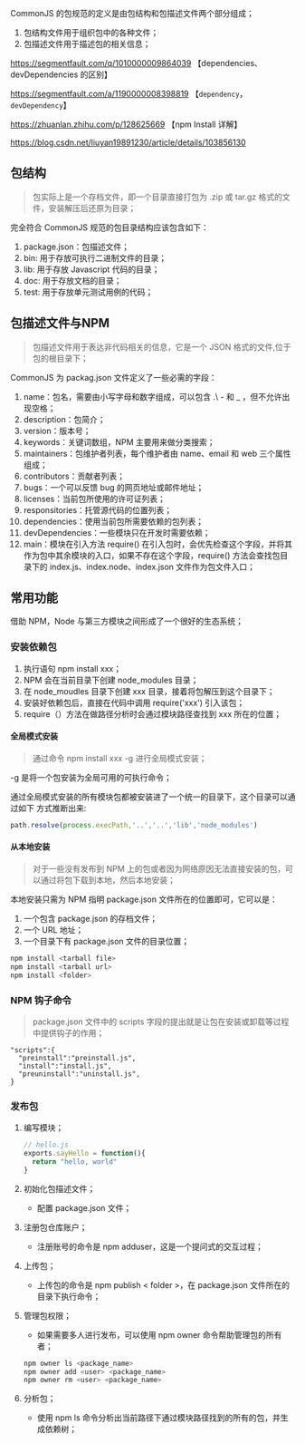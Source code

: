CommonJS 的包规范的定义是由包结构和包描述文件两个部分组成；

1. 包结构文件用于组织包中的各种文件；
2. 包描述文件用于描述包的相关信息；

https://segmentfault.com/q/1010000009864039 【dependencies、devDependencies 的区别】

https://segmentfault.com/a/1190000008398819 【`dependency`，`devDependency`】

https://zhuanlan.zhihu.com/p/128625669 【npm Install 详解】

https://blog.csdn.net/liuyan19891230/article/details/103856130

## 包结构

> 包实际上是一个存档文件，即一个目录直接打包为 .zip 或 tar.gz 格式的文件，安装解压后还原为目录；

完全符合 CommonJS 规范的包目录结构应该包含如下：

1. package.json：包描述文件；
2. bin: 用于存放可执行二进制文件的目录；
3. lib: 用于存放 Javascript 代码的目录；
4. doc: 用于存放文档的目录；
5. test: 用于存放单元测试用例的代码；

## 包描述文件与NPM

> 包描述文件用于表达非代码相关的信息，它是一个 JSON 格式的文件,位于包的根目录下；

CommonJS  为 packag.json 文件定义了一些必需的字段：

1. name：包名，需要由小写字母和数字组成，可以包含 .\ - 和 _ ，但不允许出现空格；
2. description：包简介；
3. version：版本号；
4. keywords：关键词数组，NPM 主要用来做分类搜索；
5. maintainers：包维护者列表，每个维护者由 name、email 和 web 三个属性组成；
6. contributors：贡献者列表；
7. bugs：一个可以反馈 bug 的网页地址或邮件地址；
8. licenses：当前包所使用的许可证列表；
9. responsitories：托管源代码的位置列表；
10. dependencies：使用当前包所需要依赖的包列表；
11. devDependencies：一些模块只在开发时需要依赖；
12. main：模块在引入方法 require() 在引入包时，会优先检查这个字段，并将其作为包中其余模块的入口，如果不存在这个字段，require() 方法会查找包目录下的 index.js、index.node、index.json 文件作为包文件入口；


## 常用功能

借助 NPM，Node 与第三方模块之间形成了一个很好的生态系统；

### 安装依赖包

1. 执行语句 npm install xxx；
2. NPM 会在当前目录下创建 node_modules 目录；
3. 在 node_moudles 目录下创建 xxx 目录，接着将包解压到这个目录下；
4. 安装好依赖包后，直接在代码中调用 require('xxx') 引入该包；
5. require（）方法在做路径分析时会通过模块路径查找到 xxx 所在的位置；

#### 全局模式安装

> 通过命令 npm install xxx -g 进行全局模式安装；

-g 是将一个包安装为全局可用的可执行命令；

通过全局模式安装的所有模块包都被安装进了一个统一的目录下，这个目录可以通过如下 方式推断出来:

```javascript
path.resolve(process.execPath,'..','..','lib','node_modules')
```

#### 从本地安装 

> 对于一些没有发布到 NPM 上的包或者因为网络原因无法直接安装的包，可以通过将包下载到本地，然后本地安装；

本地安装只需为 NPM 指明 package.json 文件所在的位置即可，它可以是：

1. 一个包含 package.json 的存档文件；
2. 一个 URL 地址；
3. 一个目录下有 package.json 文件的目录位置；

```javascript
npm install <tarball file>
npm install <tarball url>
npm install <folder>
```

### NPM 钩子命令

> package.json 文件中的 scripts 字段的提出就是让包在安装或卸载等过程中提供钩子的作用；

```
"scripts":{
  "preinstall":"preinstall.js",
  "install":"install.js",
  "preuninstall":"uninstall.js",
}
```

### 发布包

1. 编写模块；

   ```javascript
   // hello.js
   exports.sayHello = function(){
     return "hello, world"
   }
   ```

2. 初始化包描述文件；

   - 配置 package.json 文件；

3. 注册包仓库账户；

   - 注册账号的命令是 npm adduser，这是一个提问式的交互过程；

4. 上传包；

   - 上传包的命令是 npm publish < folder >，在 package.json 文件所在的目录下执行命令；

5. 管理包权限；

   - 如果需要多人进行发布，可以使用 npm owner 命令帮助管理包的所有者；

   ```javascript
   npm owner ls <package_name>
   npm owner add <user> <package_name>
   npm owner rm <user> <package_name>
   ```

6. 分析包；

   - 使用 npm ls 命令分析出当前路径下通过模块路径找到的所有的包，并生成依赖树；

